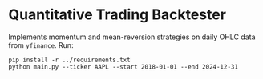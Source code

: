 # Quantitative Trading Backtester

Implements momentum and mean-reversion strategies on daily OHLC data from `yfinance`.
Run:
```
pip install -r ../requirements.txt
python main.py --ticker AAPL --start 2018-01-01 --end 2024-12-31
```
